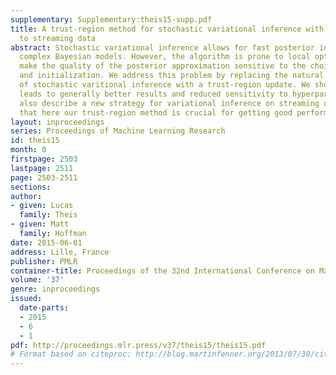 ```yaml
---
supplementary: Supplementary:theis15-supp.pdf
title: A trust-region method for stochastic variational inference with applications
  to streaming data
abstract: Stochastic variational inference allows for fast posterior inference in
  complex Bayesian models. However, the algorithm is prone to local optima which can
  make the quality of the posterior approximation sensitive to the choice of hyperparameters
  and initialization. We address this problem by replacing the natural gradient step
  of stochastic varitional inference with a trust-region update. We show that this
  leads to generally better results and reduced sensitivity to hyperparameters. We
  also describe a new strategy for variational inference on streaming data and show
  that here our trust-region method is crucial for getting good performance.
layout: inproceedings
series: Proceedings of Machine Learning Research
id: theis15
month: 0
firstpage: 2503
lastpage: 2511
page: 2503-2511
sections: 
author:
- given: Lucas
  family: Theis
- given: Matt
  family: Hoffman
date: 2015-06-01
address: Lille, France
publisher: PMLR
container-title: Proceedings of the 32nd International Conference on Machine Learning
volume: '37'
genre: inproceedings
issued:
  date-parts:
  - 2015
  - 6
  - 1
pdf: http://proceedings.mlr.press/v37/theis15/theis15.pdf
# Format based on citeproc: http://blog.martinfenner.org/2013/07/30/citeproc-yaml-for-bibliographies/
---
```

